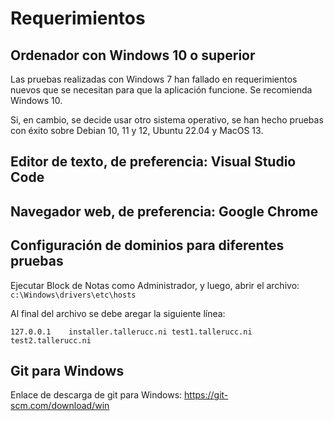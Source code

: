 Requerimientos
==============

Ordenador con Windows 10 o superior
-----------------------------------

Las pruebas realizadas con Windows 7 han fallado en requerimientos nuevos que se necesitan para que la aplicación funcione. Se recomienda Windows 10.

Si, en cambio, se decide usar otro sistema operativo, se han hecho pruebas con éxito sobre Debian 10, 11 y 12, Ubuntu 22.04 y MacOS 13.

Editor de texto, de preferencia: Visual Studio Code
---------------------------------------------------

Navegador web, de preferencia: Google Chrome
--------------------------------------------

Configuración de dominios para diferentes pruebas
-------------------------------------------------

Ejecutar Block de Notas como Administrador, y luego, abrir el archivo: ```c:\Windows\drivers\etc\hosts```

Al final del archivo se debe aregar la siguiente línea:

```text
127.0.0.1    installer.tallerucc.ni test1.tallerucc.ni test2.tallerucc.ni
```

Git para Windows
----------------

Enlace de descarga de git para Windows: <https://git-scm.com/download/win>
